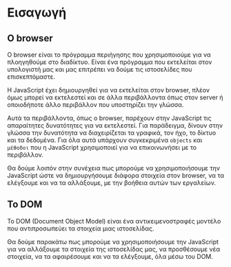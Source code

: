 # Εισαγωγή

## Ο browser

Ο browser είναι το πρόγραμμα περιήγησης που χρησιμοποιούμε για να πλοηγηθούμε στο διαδίκτυο. Είναι ένα πρόγραμμα που εκτελείται στον υπολογιστή μας και μας επιτρέπει να δούμε τις ιστοσελίδες που επισκεπτόμαστε.

Η JavaScript έχει δημιουργηθεί για να εκτελείται στον browser, πλέον όμως μπορεί να εκτελεστεί και σε άλλα περιβάλλοντα όπως στον server ή οποιοδήποτε άλλο περιβάλλον που υποστηρίζει την γλώσσα.

Αυτά τα περιβάλλοντα, όπως ο browser, παρέχουν στην JavaScript τις απαραίτητες δυνατότητες για να εκτελεστεί. Για παράδειγμα, δίνουν στην γλώσσα την δυνατότητα να διαχειρίζεται τα γραφικά, τον ήχο, το δίκτυο και τα δεδομένα. Για όλα αυτά υπάρχουν συγκεκριμένα `objects` και `μέθοδοι` που η JavaScript χρησιμοποιεί για να επικοινωνήσει με το περιβάλλον.

Θα δούμε λοιπόν στην συνέχεια πως μπορούμε να χρησιμοποιήσουμε την JavaScript ώστε να δημιουργήσουμε διάφορα στοιχεία στον browser, να τα ελέγξουμε και να τα αλλάξουμε, με την βοήθεια αυτών των εργαλείων.

## Το DOM

Το DOM (Document Object Model) είναι ένα αντικειμενοστραφές μοντέλο που αντιπροσωπεύει τα στοιχεία μιας ιστοσελίδας.

Θα δούμε παρακάτω πως μπορούμε να χρησιμοποιήσουμε την JavaScript για να αλλάξουμε τα στοιχεία της ιστοσελίδας μας, να προσθέσουμε νέα στοιχεία, να τα αφαιρέσουμε και να τα ελέγξουμε, όλα μέσω του DOM.
